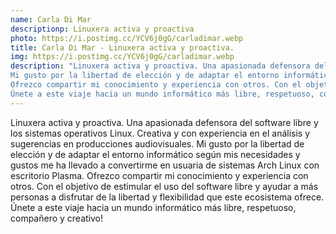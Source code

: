 ```yaml
---
name: Carla Di Mar
descriptionp: Linuxera activa y proactiva
photo: https://i.postimg.cc/YCV6j0gG/carladimar.webp
title: Carla Di Mar - Linuxera activa y proactiva.
img: https://i.postimg.cc/YCV6j0gG/carladimar.webp
description: "Linuxera activa y proactiva. Una apasionada defensora del software libre y los sistemas operativos Linux. Creativa y con experiencia en el análisis y sugerencias en producciones audiovisuales. 
Mi gusto por la libertad de elección y de adaptar el entorno informático según mis necesidades y gustos me ha llevado a convertirme en usuaria de sistemas Arch Linux con escritorio Plasma.
Ofrezco compartir mi conocimiento y experiencia con otros. Con el objetivo de estimular el uso del software libre y ayudar a más personas a disfrutar de la libertad y flexibilidad que este ecosistema ofrece.
Únete a este viaje hacia un mundo informático más libre, respetuoso, compañero y creativo!"
---
```


Linuxera activa y proactiva. Una apasionada defensora del software libre y los sistemas operativos Linux. Creativa y con experiencia en el análisis y sugerencias en producciones audiovisuales. 
Mi gusto por la libertad de elección y de adaptar el entorno informático según mis necesidades y gustos me ha llevado a convertirme en usuaria de sistemas Arch Linux con escritorio Plasma.
Ofrezco compartir mi conocimiento y experiencia con otros. Con el objetivo de estimular el uso del software libre y ayudar a más personas a disfrutar de la libertad y flexibilidad que este ecosistema ofrece.
Únete a este viaje hacia un mundo informático más libre, respetuoso, compañero y creativo!
